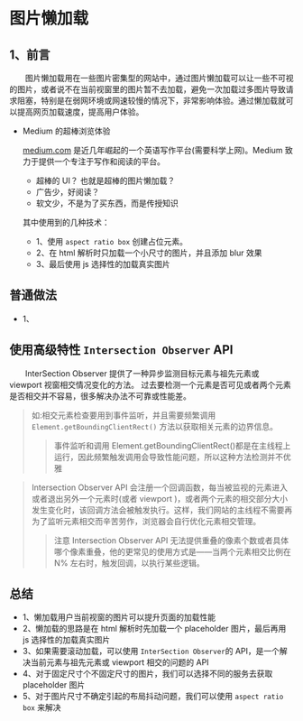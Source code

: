 # 图片懒加载

## 1、前言

&emsp;&emsp;图片懒加载用在一些图片密集型的网站中，通过图片懒加载可以让一些不可视的图片，或者说不在当前视窗里的图片暂不去加载，避免一次加载过多图片导致请求阻塞，特别是在弱网环境或网速较慢的情况下，非常影响体验。通过懒加载就可以提高网页加载速度，提高用户体验。

- Medium 的超棒浏览体验

  [medium.com](https://medium.com/) 是近几年崛起的一个英语写作平台(需要科学上网)。Medium 致力于提供一个专注于写作和阅读的平台。

  - 超棒的 UI？ 也就是超棒的图片懒加载？
  - 广告少，好阅读？
  - 软文少，不是为了买东西，而是传授知识

  其中使用到的几种技术：

  - 1、使用 `aspect ratio box` 创建占位元素。
  - 2、在 html 解析时只加载一个小尺寸的图片，并且添加 blur 效果
  - 3、最后使用 js 选择性的加载真实图片

## 普通做法

- 1、

## 使用高级特性 `Intersection Observer` API

&emsp;&emsp;InterSection Observer 提供了一种异步监测目标元素与祖先元素或 viewport 视窗相交情况变化的方法。
过去要检测一个元素是否可见或者两个元素是否相交并不容易，很多解决办法不可靠或性能差。

> 如:相交元素检查要用到事件监听，并且需要频繁调用 `Element.getBoundingClientRect()` 方法以获取相关元素的边界信息。
>
> > 事件监听和调用 Element.getBoundingClientRect()都是在主线程上运行，因此频繁触发调用会导致性能问题，所以这种方法检测并不优雅

> Intersection Observer API 会注册一个回调函数，每当被监视的元素进入或者退出另外一个元素时(或者 viewport )，或者两个元素的相交部分大小发生变化时，该回调方法会被触发执行。这样，我们网站的主线程不需要再为了监听元素相交而辛苦劳作，浏览器会自行优化元素相交管理。
>
> > 注意 Intersection Observer API 无法提供重叠的像素个数或者具体哪个像素重叠，他的更常见的使用方式是——当两个元素相交比例在 N% 左右时，触发回调，以执行某些逻辑。

## 总结

- 1、懒加载用户当前视窗的图片可以提升页面的加载性能
- 2、懒加载的思路是在 html 解析时先加载一个 placeholder 图片，最后再用 js 选择性的加载真实图片
- 3、如果需要滚动加载，可以使用 `InterSection Observer`的 API，是一个解决当前元素与祖先元素或 viewport 相交的问题的 API
- 4、对于固定尺寸个不固定尺寸的图片，我们可以选择不同的服务去获取 placeholder 图片
- 5、对于图片尺寸不确定引起的布局抖动问题，我们可以使用 `aspect ratio box` 来解决
